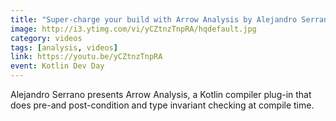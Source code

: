 ```yaml
---
title: "Super-charge your build with Arrow Analysis by Alejandro Serrano Mena"
image: http://i3.ytimg.com/vi/yCZtnzTnpRA/hqdefault.jpg
category: videos
tags: [analysis, videos]
link: https://youtu.be/yCZtnzTnpRA
event: Kotlin Dev Day
---
```

Alejandro Serrano presents Arrow Analysis, a Kotlin compiler plug-in that does pre-and post-condition and type invariant checking at compile time.
